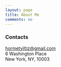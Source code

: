 ```yaml
---
layout: page
title: About Me
comments: no
---
```




### Contacts

[hormetyiltiz@gmail.com](mailto:hormetyiltiz@gmail.com)  
6 Washington Place  
New York, NY, 10003  
 
